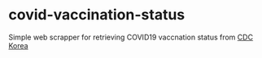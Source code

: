 # covid-vaccination-status
Simple web scrapper for retrieving COVID19 vaccnation status from [CDC Korea](http://ncv.kdca.go.kr/content/vaccination.html?menu_cd=0201)
